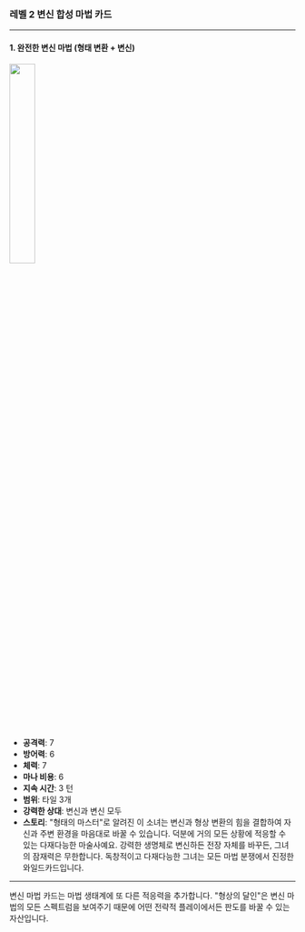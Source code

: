 ### 레벨 2 변신 합성 마법 카드

---

#### 1. 완전한 변신 마법 (형태 변환 + 변신)
  <img src="./Harbinger of the Cosmos.png" width="30%"></img>

- **공격력**: 7
- **방어력**: 6
- **체력**: 7
- **마나 비용**: 6
- **지속 시간**: 3 턴
- **범위**: 타일 3개
- **강력한 상대**: 변신과 변신 모두
- **스토리**: "형태의 마스터"로 알려진 이 소녀는 변신과 형상 변환의 힘을 결합하여 자신과 주변 환경을 마음대로 바꿀 수 있습니다. 덕분에 거의 모든 상황에 적응할 수 있는 다재다능한 마술사예요. 강력한 생명체로 변신하든 전장 자체를 바꾸든, 그녀의 잠재력은 무한합니다. 독창적이고 다재다능한 그녀는 모든 마법 분쟁에서 진정한 와일드카드입니다.

---

변신 마법 카드는 마법 생태계에 또 다른 적응력을 추가합니다. "형상의 달인"은 변신 마법의 모든 스펙트럼을 보여주기 때문에 어떤 전략적 플레이에서든 판도를 바꿀 수 있는 자산입니다.